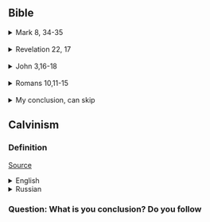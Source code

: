 ## Bible

<details>
<summary>Mark 8, 34-35</summary>

Question:  How can it be: For whosoever will? Does this mean we have a choice? Is >to want< a condition?

Вопрос:  Как это может быть: Для всех, кто пожелает? Значит ли это, что у нас есть выбор? Является ли >хотеть< условием?

[English](https://www.biblegateway.com/passage/?search=Mark+8%3A34-35&version=KJV)  
[English with context](https://www.biblegateway.com/passage/?search=Mark+8%3A31-36&version=KJV)

[Russian](https://www.biblegateway.com/passage/?search=Mark+8%3A34-35&version=RUSV)   
[Russian with context](https://www.biblegateway.com/passage/?search=Mark+8%3A31-36&version=RUSV)

[Polish](https://www.biblegateway.com/passage/?search=Mark+8%3A34-35&version=UBG)    
[Polish with context](https://www.biblegateway.com/passage/?search=Mark+8%3A31-36&version=UBG)

</details>

<br>

<details>
<summary>Revelation 22, 17</summary>

Question: Seems like condition for drinking water of life is to want to drink it or elected are forced/have to drink it?

Вопрос: Похоже, что условие для того, чтобы пить воду жизни, - это желание ее пить или избранные вынуждены/принуждены ее пить?

[English](https://www.biblegateway.com/passage/?search=Revelation+22%3A17&version=KJV)  
[English with context](https://www.biblegateway.com/passage/?search=Revelation+22%3A16-19&version=KJV)

[Russian](https://www.biblegateway.com/passage/?search=Revelation+22%3A17&version=RUSV)   
[Russian with context](https://www.biblegateway.com/passage/?search=Revelation+22%3A16-19&version=RUSV)

[Polish](https://www.biblegateway.com/passage/?search=Revelation+22%3A17&version=UBG)    
[Polish with context](https://www.biblegateway.com/passage/?search=Revelation+22%3A16-19&version=UBG)

</details>

<br>

<details>
<summary>John 3,16-18</summary>
Question: Seems like choosing to believe is a condition to be saved?

Вопрос: Кажется ли вам, что выбор веры - это условие спасения?

[English](https://www.biblegateway.com/passage/?search=John+3%3A15-18&version=KJV)  

[Russian](https://www.biblegateway.com/passage/?search=John+3%3A15-18&version=RUSV)   

[Polish](https://www.biblegateway.com/passage/?search=John+3%3A15-18&version=UBG)    

</details>

<br>

<details>
<summary>Romans 10,11-15</summary>

Question: Is hearing and beliving a condition to be saved?

Вопрос: Является ли слышание и вера условием для спасения?

[English](https://www.biblegateway.com/passage/?search=Romans+10%3A11-15&version=UBG)  

[Russian](https://www.biblegateway.com/passage/?search=Romans+10%3A11-15&version=RUSV)   

[Polish](https://www.biblegateway.com/passage/?search=Romans+10%3A11-15&version=UBG)    

</details>


<br>

<details>
<summary>My conclusion, can skip</summary>

Biblie teaches that salvation is based on our freewill choice, so it is conditional.

Библия учит, что спасение основано на нашем свободном выборе, поэтому оно условно.

</details>


## Calvinism

### Definition

[Source](https://www.learnreligions.com/five-point-calvinism-700356)

<details>
<summary>English</summary>

    U - Stands for Unconditional Election

    This Calvinist view says God chooses who will be 
    saved. Because people are dead in their sins, they are 
    unable to initiate a response to God. In eternity past 
    God elected certain people to be saved. The saved 
    people are called the Elect. God picks them based not 
    on their personal character or merit, but out of his 
    kindness and sovereign will. It also means that 
    election for salvation is not based on God's 
    foreknowledge of who would come to faith in the future.

    Since some are chosen for salvation, others are not. 
    Those not chosen are the damned, destined for an 
    eternity in hell.

</details>

<details>
<summary>Russian</summary>

    U - означает безусловное избрание

    Согласно этой кальвинистской точке зрения, Бог сам 
    выбирает, кто будет спасен. Поскольку люди мертвы в 
    своих грехах, они не способны ответить Богу. В 
    вечности Бог избрал определенных людей для спасения. 
    Спасенные люди называются избранными. Бог избирает их 
    не на основании их личных качеств или заслуг, а по 
    Своей благости и суверенной воле. Это также означает, 
    что избрание для спасения не основано на Божьем 
    предвидении того, кто придет к вере в будущем.

    Поскольку одни избраны для спасения, другие не 
    избраны. Те, кто не избран, - проклятые, обреченные на 
    вечность в аду.

</details>


### Question: What is you conclusion? Do you follow 